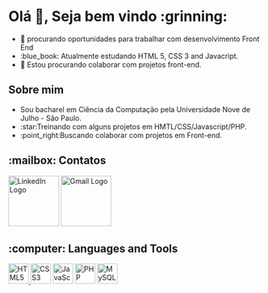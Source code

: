 <h1> Olá 👋, Seja bem vindo :grinning:</h1>
<ul>
<li>🔭  procurando oportunidades para trabalhar com desenvolvimento Front End</li> 
<li> :blue_book: Atualmente estudando HTML 5, CSS 3 and Javacript.</li>
<li> 👯 Estou procurando colaborar com projetos front-end.</li>
</ul>

<h2>Sobre mim</h2>

<ul>
<li>Sou bacharel em Ciência da Computação pela Universidade Nove de Julho - São Paulo.</li>
<li>:star:Treinando com alguns projetos em HMTL/CSS/Javascript/PHP.</li>
<li>:point_right:Buscando colaborar com projetos em Front-end.</li>
</ul>

<h2>:mailbox: Contatos</h2>
<div>
 <a href="https://www.linkedin.com/in/leansdr/" target="_blank"><img src="https://logonoid.com/images/thumbs/linkedin-logo.jpg" width=100  alt="LinkedIn Logo" /></a>
 <a href="mailto:leansdr@gmail.com" target="_blank"><img src="https://logonoid.com/images/thumbs/gmail-logo.png" width=100  alt="Gmail Logo" /></a>
</div>

<h2>:computer: Languages and Tools</h2>
<div>
<a href="https://developer.mozilla.org/pt-BR/docs/orphaned/Web/Guide/HTML/HTML5" target="_blank"><img src="https://logonoid.com/images/thumbs/html5-logo.png" width=40 margin-right=20 alt="HTML5 Logo" </a>
<a href="https://developer.mozilla.org/pt-BR/docs/Web/CSS" target="_blank"><img src="https://logonoid.com/images/thumbs/css3-logo.png" width=40  alt="CSS3 Logo" /></a>
<a href="https://developer.mozilla.org/en-US/docs/Web/JavaScript" target="_blank"><img src="https://logonoid.com/images/thumbs/javascript-logo.png" width=40 margin-right=20  alt="JavaScript Logo" /></a>
 <a href="https://www.php.net/" target="_blank"><img src="https://logonoid.com/images/thumbs/php-logo.jpg" width=40 margin-right=20 alt="PHP Logo" /></a>
 <a href="https://www.mysql.com/" target="_blank"><img src="https://logonoid.com/images/thumbs/mysql-logo.png" width=40 margin-right=20  alt="MySQL Logo" /></a>
</div>
 

